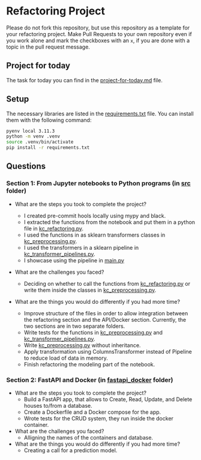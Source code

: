 # Refactoring Project

Please do not fork this repository, but use this repository as a template for your refactoring project. Make Pull Requests to your own repository even if you work alone and mark the checkboxes with an `x`, if you are done with a topic in the pull request message.

## Project for today

The task for today you can find in the [project-for-today.md](./project-for-today.md) file.

## Setup

The necessary libraries are listed in the [requirements.txt](./requirements.txt) file. You can install them with the following command:

```bash
pyenv local 3.11.3
python -m venv .venv
source .venv/bin/activate
pip install -r requirements.txt
```

## Questions
### Section 1: From Jupyter notebooks to Python programs (in [src](./src) folder)

* What are the steps you took to complete the project?
    * I created pre-commit hools locally using mypy and black.
    * I extracted the functions from the notebook and put them in a python file
      in [kc_refactoring.py](./src/kc_refactoring.py).
    * I used the functions in as sklearn transformers classes in [kc_preprocessing.py](./src/kc_preprocessing.py).
    * I used the transformers in a sklearn pipeline in [kc_transformer_pipelines.py](./src/kc_transformer_pipelines.py).
    * I showcase using the pipeline in [main.py](./src/main.py)


* What are the challenges you faced?
    * Deciding on whether to call the functions from [kc_refactoring.py](./src/kc_refactoring.py) or write them inside
      the classes in [kc_preprocessing.py](./src/kc_preprocessing.py).


* What are the things you would do differently if you had more time?
    * Improve structure of the files in order to allow integration between the refactoring section and the API/Docker
      section. Currently, the two sections are in two separate folders. 
    * Write tests for the functions in [kc_preprocessing.py](./src/kc_preprocessing.py) and [kc_transformer_pipelines.py](./src/kc_transformer_pipelines.py).
    * Write [kc_preprocessing.py](./src/kc_preprocessing.py) without inheritance.
    * Apply transformation using ColumnsTransformer instead of Pipeline to reduce load of data in memory.
    * Finish refactoring the modeling part of the notebook. 

### Section 2: FastAPI and Docker (in [fastapi_docker](./fastapi_docker) folder)
* What are the steps you took to complete the project?
    * Build a FastAPI app, that allows to Create, Read, Update, and Delete houses to/from a database.
    * Create a Dockerfile and a Docker compose for the app.
    * Wrote tests for the CRUD system, they run inside the docker container.
* What are the challenges you faced?
  * Alligning the names of the containers and database.
* What are the things you would do differently if you had more time?
  * Creating a call for a prediction model.

